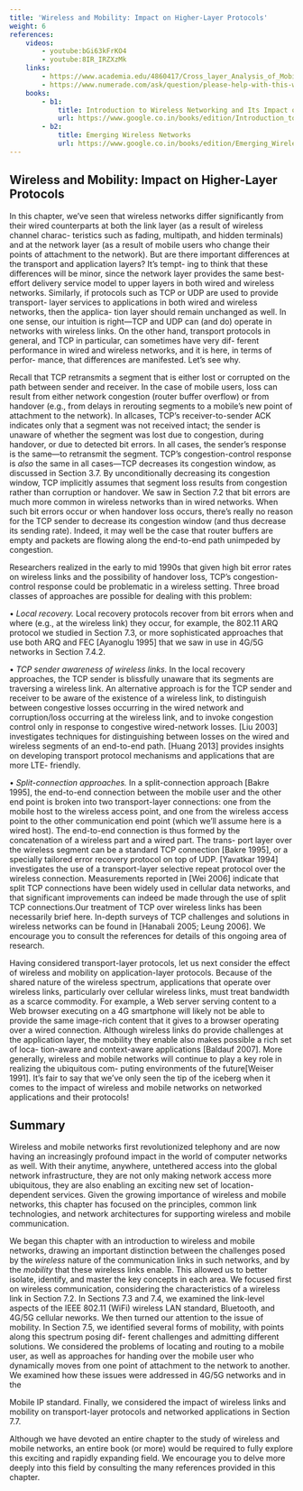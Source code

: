 ```yaml
---
title: 'Wireless and Mobility: Impact on Higher-Layer Protocols'
weight: 6
references:
    videos:
        - youtube:bGi63kFrKO4
        - youtube:8IR_IRZXzMk
    links:
        - https://www.academia.edu/4860417/Cross_layer_Analysis_of_Mobility_Impact_on_TCP_Protocols_in_IEEE_802_11_Wireless_Networks
        - https://www.numerade.com/ask/question/please-help-with-this-what-is-an-impact-of-wireless-and-mobility-on-higher-layer-transport-and-application-protocols-choosethe-best-answer-o-packet-loss-from-base-station-handoff-can-initiat-89354/
    books:
        - b1:
            title: Introduction to Wireless Networking and Its Impact on Applications
            url: https://www.google.co.in/books/edition/Introduction_to_Wireless_Networking_and/pqu1EAAAQBAJ?hl=en&gbpv=0
        - b2:
            title: Emerging Wireless Networks
            url: https://www.google.co.in/books/edition/Emerging_Wireless_Networks/znWPzZTWBQ4C?hl=en&gbpv=0
---
```


## Wireless and Mobility: Impact on Higher-Layer Protocols
In this chapter, we’ve seen that wireless networks differ significantly from their wired counterparts at both the link layer (as a result of wireless channel charac- teristics such as fading, multipath, and hidden terminals) and at the network layer (as a result of mobile users who change their points of attachment to the network). But are there important differences at the transport and application layers? It’s tempt- ing to think that these differences will be minor, since the network layer provides the same best-effort delivery service model to upper layers in both wired and wireless networks. Similarly, if protocols such as TCP or UDP are used to provide transport- layer services to applications in both wired and wireless networks, then the applica- tion layer should remain unchanged as well. In one sense, our intuition is right—TCP and UDP can (and do) operate in networks with wireless links. On the other hand, transport protocols in general, and TCP in particular, can sometimes have very dif- ferent performance in wired and wireless networks, and it is here, in terms of perfor- mance, that differences are manifested. Let’s see why.

Recall that TCP retransmits a segment that is either lost or corrupted on the path between sender and receiver. In the case of mobile users, loss can result from either network congestion (router buffer overflow) or from handover (e.g., from delays in rerouting segments to a mobile’s new point of attachment to the network). In allcases, TCP’s receiver-to-sender ACK indicates only that a segment was not received intact; the sender is unaware of whether the segment was lost due to congestion, during handover, or due to detected bit errors. In all cases, the sender’s response is the same—to retransmit the segment. TCP’s congestion-control response is _also_ the same in all cases—TCP decreases its congestion window, as discussed in Section 3.7. By unconditionally decreasing its congestion window, TCP implicitly assumes that segment loss results from congestion rather than corruption or handover. We saw in Section 7.2 that bit errors are much more common in wireless networks than in wired networks. When such bit errors occur or when handover loss occurs, there’s really no reason for the TCP sender to decrease its congestion window (and thus decrease its sending rate). Indeed, it may well be the case that router buffers are empty and packets are flowing along the end-to-end path unimpeded by congestion.

Researchers realized in the early to mid 1990s that given high bit error rates on wireless links and the possibility of handover loss, TCP’s congestion-control response could be problematic in a wireless setting. Three broad classes of approaches are possible for dealing with this problem:

• _Local recovery._ Local recovery protocols recover from bit errors when and where (e.g., at the wireless link) they occur, for example, the 802.11 ARQ protocol we studied in Section 7.3, or more sophisticated approaches that use both ARQ and FEC [Ayanoglu 1995] that we saw in use in 4G/5G networks in Section 7.4.2.

• _TCP sender awareness of wireless links._ In the local recovery approaches, the TCP sender is blissfully unaware that its segments are traversing a wireless link. An alternative approach is for the TCP sender and receiver to be aware of the existence of a wireless link, to distinguish between congestive losses occurring in the wired network and corruption/loss occurring at the wireless link, and to invoke congestion control only in response to congestive wired-network losses. [Liu 2003] investigates techniques for distinguishing between losses on the wired and wireless segments of an end-to-end path. [Huang 2013] provides insights on developing transport protocol mechanisms and applications that are more LTE- friendly.

• _Split-connection approaches._ In a split-connection approach [Bakre 1995], the end-to-end connection between the mobile user and the other end point is broken into two transport-layer connections: one from the mobile host to the wireless access point, and one from the wireless access point to the other communication end point (which we’ll assume here is a wired host). The end-to-end connection is thus formed by the concatenation of a wireless part and a wired part. The trans- port layer over the wireless segment can be a standard TCP connection [Bakre 1995], or a specially tailored error recovery protocol on top of UDP. [Yavatkar 1994] investigates the use of a transport-layer selective repeat protocol over the wireless connection. Measurements reported in [Wei 2006] indicate that split TCP connections have been widely used in cellular data networks, and that significant improvements can indeed be made through the use of split TCP connections.Our treatment of TCP over wireless links has been necessarily brief here. In-depth surveys of TCP challenges and solutions in wireless networks can be found in [Hanabali 2005; Leung 2006]. We encourage you to consult the references for details of this ongoing area of research.

Having considered transport-layer protocols, let us next consider the effect of wireless and mobility on application-layer protocols. Because of the shared nature of the wireless spectrum, applications that operate over wireless links, particularly over cellular wireless links, must treat bandwidth as a scarce commodity. For example, a Web server serving content to a Web browser executing on a 4G smartphone will likely not be able to provide the same image-rich content that it gives to a browser operating over a wired connection. Although wireless links do provide challenges at the application layer, the mobility they enable also makes possible a rich set of loca- tion-aware and context-aware applications [Baldauf 2007]. More generally, wireless and mobile networks will continue to play a key role in realizing the ubiquitous com- puting environments of the future[Weiser 1991]. It’s fair to say that we’ve only seen the tip of the iceberg when it comes to the impact of wireless and mobile networks on networked applications and their protocols!

## Summary
Wireless and mobile networks first revolutionized telephony and are now having an increasingly profound impact in the world of computer networks as well. With their anytime, anywhere, untethered access into the global network infrastructure, they are not only making network access more ubiquitous, they are also enabling an exciting new set of location-dependent services. Given the growing importance of wireless and mobile networks, this chapter has focused on the principles, common link technologies, and network architectures for supporting wireless and mobile communication.

We began this chapter with an introduction to wireless and mobile networks, drawing an important distinction between the challenges posed by the _wireless_ nature of the communication links in such networks, and by the _mobility_ that these wireless links enable. This allowed us to better isolate, identify, and master the key concepts in each area. We focused first on wireless communication, considering the characteristics of a wireless link in Section 7.2. In Sections 7.3 and 7.4, we examined the link-level aspects of the IEEE 802.11 (WiFi) wireless LAN standard, Bluetooth, and 4G/5G cellular neworks. We then turned our attention to the issue of mobility. In Section 7.5, we identified several forms of mobility, with points along this spectrum posing dif- ferent challenges and admitting different solutions. We considered the problems of locating and routing to a mobile user, as well as approaches for handing over the mobile user who dynamically moves from one point of attachment to the network to another. We examined how these issues were addressed in 4G/5G networks and in the

Mobile IP standard. Finally, we considered the impact of wireless links and mobility on transport-layer protocols and networked applications in Section 7.7.

Although we have devoted an entire chapter to the study of wireless and mobile networks, an entire book (or more) would be required to fully explore this exciting and rapidly expanding field. We encourage you to delve more deeply into this field by consulting the many references provided in this chapter.
